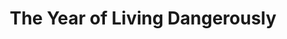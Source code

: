---
title: "The Year of Living Dangerously"
year: 1982
rating: 3
stars: "★★★"
liked: false
rewatched: false
permalink: "the-year-of-living-dangerously"
watched_on: 2025-02-08
---